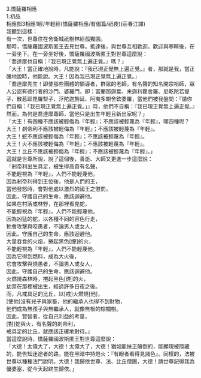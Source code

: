 3.憍薩羅相應  
1.初品  
相應部3相應1經/年輕經(憍薩羅相應/有偈篇/祇夜)(莊春江譯)  
我聽到這樣：  
有一次，世尊住在舍衛城祇樹林給孤獨園。  
那時，憍薩羅國波斯匿王去見世尊。抵達後，與世尊互相歡迎。歡迎與寒暄後，在一旁坐下。在一旁坐好後，憍薩羅國波斯匿王對世尊這麼說：  
「喬達摩也自稱：『我已現正覺無上遍正覺。』嗎？」  
「大王！當正確地說時，凡能說：『我已現正覺無上遍正覺。』者，那就是我，當正確地說時，他能說。大王！因為我已現正覺無上遍正覺。」  
「喬達摩先生！即使那些團體的領導者，群眾的老師，有名聲的知名開宗祖師，眾人公認有德行者的沙門、婆羅門，即：富蘭那迦葉、末迦利瞿舍羅、尼乾陀若提子、散惹耶毘羅梨子、浮陀迦旃延、阿夷多翅舍欽婆羅，當他們被我盤問：『請你們自稱：「我已現正覺無上遍正覺。」』時，他們不自稱：『我已現正覺無上遍正覺。』然而，為何是喬達摩尊師，當他只是出生年輕且新出家呢？」  
「大王！有四種不應該被輕侮為『年輕』；不應該被輕蔑為『年輕』，哪四種呢？  
大王！剎帝利不應該被輕侮為『年輕』；不應該被輕蔑為『年輕』。  
大王！蛇不應該被輕侮為『年輕』；不應該被輕蔑為『年輕』。  
大王！火不應該被輕侮為『年輕』；不應該被輕蔑為『年輕』。  
大王！比丘不應該被輕侮為『年輕』；不應該被輕蔑為『年輕』。」  
這就是世尊所說，說了這個後，善逝、大師又更進一步這麼說：  
「剎帝利出生具足，被生得高貴有名聲，  
不能輕視為『年輕』，人們不能輕蔑他。  
因為剎帝利得到王位後，他是人們的王，  
當他發怒時，會對他處以激烈的國王之懲罰，  
因此，守護自己的生命，應該迴避他。  
如果在村落或林野，在那裡看見蛇，  
不能輕視為『年輕』，人們不能輕蔑他。  
因為凶猛的蛇，以各種不同的容色行走，  
牠會攻擊與咬愚者，不論男人或女人，  
因此，守護自己的生命，應該迴避他。  
大量吞食的火焰，捲起黑色[煙]的火，  
不能輕視為『年輕』，人們不能輕蔑他。  
因為它得到燃料，成為大火後，  
它會攻擊與燒愚者，不論男人或女人，  
因此，守護自己的生命，應該迴避他。  
火燃燒森林時，捲起黑色[煙]的火，  
幼芽在那裡被出生，經過許多日夜之後。  
而，凡戒具足的比丘，以[戒]火燃燒[他]，  
[使他]沒有兒子與家畜，他的繼承人也得不到財物，  
他們成為無孩子與無繼承人，就像無根的棕櫚樹。  
因此，賢智者，從自己利益的考量，  
[對]蛇與火，有名聲的剎帝利，  
戒具足的比丘，就應該正確地對待。」  
當這麼說時，憍薩羅國波斯匿王對世尊這麼說：  
「大德！太偉大了，大德！太偉大了，大德！猶如能扶正顛倒的，能顯現被隱藏的，能告知迷途者的路，能在黑暗中持燈火：『有眼者看得見諸色』。同樣的，法被世尊以種種法門說明。大德！我歸依世尊、法、比丘僧團，大德！請世尊記得我為優婆塞，從今天起終生歸依。」  
  
  
